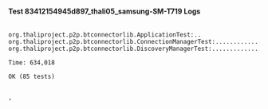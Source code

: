 #### Test 83412154945d897_thali05_samsung-SM-T719 Logs


```

org.thaliproject.p2p.btconnectorlib.ApplicationTest:..
org.thaliproject.p2p.btconnectorlib.ConnectionManagerTest:..........................
org.thaliproject.p2p.btconnectorlib.DiscoveryManagerTest:................................................

Time: 634,018

OK (85 tests)


,
```
